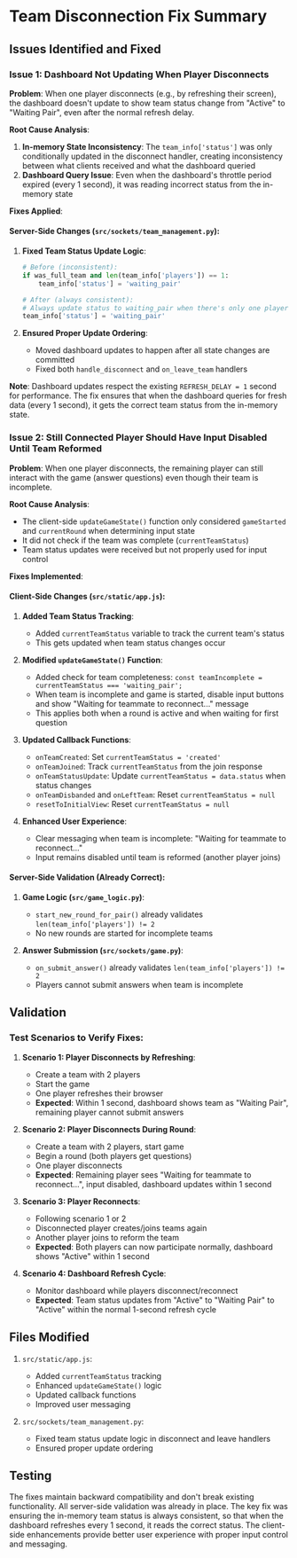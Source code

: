 # Team Disconnection Fix Summary

## Issues Identified and Fixed

### Issue 1: Dashboard Not Updating When Player Disconnects
**Problem**: When one player disconnects (e.g., by refreshing their screen), the dashboard doesn't update to show team status change from "Active" to "Waiting Pair", even after the normal refresh delay.

**Root Cause Analysis**: 
1. **In-memory State Inconsistency**: The `team_info['status']` was only conditionally updated in the disconnect handler, creating inconsistency between what clients received and what the dashboard queried
2. **Dashboard Query Issue**: Even when the dashboard's throttle period expired (every 1 second), it was reading incorrect status from the in-memory state

**Fixes Applied**:

#### Server-Side Changes (`src/sockets/team_management.py`):

1. **Fixed Team Status Update Logic**:
   ```python
   # Before (inconsistent):
   if was_full_team and len(team_info['players']) == 1:
       team_info['status'] = 'waiting_pair'
   
   # After (always consistent):
   # Always update status to waiting_pair when there's only one player
   team_info['status'] = 'waiting_pair'
   ```

2. **Ensured Proper Update Ordering**:
   - Moved dashboard updates to happen after all state changes are committed
   - Fixed both `handle_disconnect` and `on_leave_team` handlers

**Note**: Dashboard updates respect the existing `REFRESH_DELAY = 1` second for performance. The fix ensures that when the dashboard queries for fresh data (every 1 second), it gets the correct team status from the in-memory state.

### Issue 2: Still Connected Player Should Have Input Disabled Until Team Reformed
**Problem**: When one player disconnects, the remaining player can still interact with the game (answer questions) even though their team is incomplete.

**Root Cause Analysis**:
- The client-side `updateGameState()` function only considered `gameStarted` and `currentRound` when determining input state
- It did not check if the team was complete (`currentTeamStatus`)
- Team status updates were received but not properly used for input control

**Fixes Implemented**:

#### Client-Side Changes (`src/static/app.js`):

1. **Added Team Status Tracking**:
   - Added `currentTeamStatus` variable to track the current team's status
   - This gets updated when team status changes occur

2. **Modified `updateGameState()` Function**:
   - Added check for team completeness: `const teamIncomplete = currentTeamStatus === 'waiting_pair';`
   - When team is incomplete and game is started, disable input buttons and show "Waiting for teammate to reconnect..." message
   - This applies both when a round is active and when waiting for first question

3. **Updated Callback Functions**:
   - `onTeamCreated`: Set `currentTeamStatus = 'created'`
   - `onTeamJoined`: Track `currentTeamStatus` from the join response
   - `onTeamStatusUpdate`: Update `currentTeamStatus = data.status` when status changes
   - `onTeamDisbanded` and `onLeftTeam`: Reset `currentTeamStatus = null`
   - `resetToInitialView`: Reset `currentTeamStatus = null`

4. **Enhanced User Experience**:
   - Clear messaging when team is incomplete: "Waiting for teammate to reconnect..."
   - Input remains disabled until team is reformed (another player joins)

#### Server-Side Validation (Already Correct):

1. **Game Logic (`src/game_logic.py`)**:
   - `start_new_round_for_pair()` already validates `len(team_info['players']) != 2`
   - No new rounds are started for incomplete teams

2. **Answer Submission (`src/sockets/game.py`)**:
   - `on_submit_answer()` already validates `len(team_info['players']) != 2`
   - Players cannot submit answers when team is incomplete

## Validation

### Test Scenarios to Verify Fixes:

1. **Scenario 1: Player Disconnects by Refreshing**:
   - Create a team with 2 players
   - Start the game
   - One player refreshes their browser
   - **Expected**: Within 1 second, dashboard shows team as "Waiting Pair", remaining player cannot submit answers

2. **Scenario 2: Player Disconnects During Round**:
   - Create a team with 2 players, start game
   - Begin a round (both players get questions)
   - One player disconnects
   - **Expected**: Remaining player sees "Waiting for teammate to reconnect...", input disabled, dashboard updates within 1 second

3. **Scenario 3: Player Reconnects**:
   - Following scenario 1 or 2
   - Disconnected player creates/joins teams again
   - Another player joins to reform the team
   - **Expected**: Both players can now participate normally, dashboard shows "Active" within 1 second

4. **Scenario 4: Dashboard Refresh Cycle**:
   - Monitor dashboard while players disconnect/reconnect
   - **Expected**: Team status updates from "Active" to "Waiting Pair" to "Active" within the normal 1-second refresh cycle

## Files Modified

1. `src/static/app.js`:
   - Added `currentTeamStatus` tracking
   - Enhanced `updateGameState()` logic
   - Updated callback functions
   - Improved user messaging

2. `src/sockets/team_management.py`:
   - Fixed team status update logic in disconnect and leave handlers
   - Ensured proper update ordering

## Testing

The fixes maintain backward compatibility and don't break existing functionality. All server-side validation was already in place. The key fix was ensuring the in-memory team status is always consistent, so that when the dashboard refreshes every 1 second, it reads the correct status. The client-side enhancements provide better user experience with proper input control and messaging.